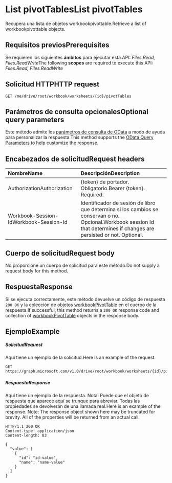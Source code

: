 # <a name="list-pivottables"></a><span data-ttu-id="ed5e4-101">List pivotTables</span><span class="sxs-lookup"><span data-stu-id="ed5e4-101">List pivotTables</span></span>

<span data-ttu-id="ed5e4-102">Recupera una lista de objetos workbookpivottable.</span><span class="sxs-lookup"><span data-stu-id="ed5e4-102">Retrieve a list of workbookpivottable objects.</span></span>

## <a name="prerequisites"></a><span data-ttu-id="ed5e4-103">Requisitos previos</span><span class="sxs-lookup"><span data-stu-id="ed5e4-103">Prerequisites</span></span>
<span data-ttu-id="ed5e4-104">Se requieren los siguientes **ámbitos** para ejecutar esta API: _Files.Read, Files.ReadWrite_</span><span class="sxs-lookup"><span data-stu-id="ed5e4-104">The following **scopes** are required to execute this API: _Files.Read, Files.ReadWrite_</span></span>

## <a name="http-request"></a><span data-ttu-id="ed5e4-105">Solicitud HTTP</span><span class="sxs-lookup"><span data-stu-id="ed5e4-105">HTTP request</span></span>
<!-- { "blockType": "ignored" } -->
```http
GET /me/drive/root/workbook/worksheets/{id}/pivotTables
```
## <a name="optional-query-parameters"></a><span data-ttu-id="ed5e4-106">Parámetros de consulta opcionales</span><span class="sxs-lookup"><span data-stu-id="ed5e4-106">Optional query parameters</span></span>
<span data-ttu-id="ed5e4-107">Este método admite los [parámetros de consulta de OData](http://developer.microsoft.com/en-us/graph/docs/overview/query_parameters) a modo de ayuda para personalizar la respuesta.</span><span class="sxs-lookup"><span data-stu-id="ed5e4-107">This method supports the [OData Query Parameters](http://developer.microsoft.com/en-us/graph/docs/overview/query_parameters) to help customize the response.</span></span>

## <a name="request-headers"></a><span data-ttu-id="ed5e4-108">Encabezados de solicitud</span><span class="sxs-lookup"><span data-stu-id="ed5e4-108">Request headers</span></span>
| <span data-ttu-id="ed5e4-109">Nombre</span><span class="sxs-lookup"><span data-stu-id="ed5e4-109">Name</span></span>      |<span data-ttu-id="ed5e4-110">Descripción</span><span class="sxs-lookup"><span data-stu-id="ed5e4-110">Description</span></span>|
|:----------|:----------|
| <span data-ttu-id="ed5e4-111">Authorization</span><span class="sxs-lookup"><span data-stu-id="ed5e4-111">Authorization</span></span>  | <span data-ttu-id="ed5e4-p101">{token} de portador. Obligatorio.</span><span class="sxs-lookup"><span data-stu-id="ed5e4-p101">Bearer {token}. Required.</span></span> |
| <span data-ttu-id="ed5e4-114">Workbook-Session-Id</span><span class="sxs-lookup"><span data-stu-id="ed5e4-114">Workbook-Session-Id</span></span>  | <span data-ttu-id="ed5e4-p102">Identificador de sesión de libro que determina si los cambios se conservan o no. Opcional.</span><span class="sxs-lookup"><span data-stu-id="ed5e4-p102">Workbook session Id that determines if changes are persisted or not. Optional.</span></span>|

## <a name="request-body"></a><span data-ttu-id="ed5e4-117">Cuerpo de solicitud</span><span class="sxs-lookup"><span data-stu-id="ed5e4-117">Request body</span></span>
<span data-ttu-id="ed5e4-118">No proporcione un cuerpo de solicitud para este método.</span><span class="sxs-lookup"><span data-stu-id="ed5e4-118">Do not supply a request body for this method.</span></span>

## <a name="response"></a><span data-ttu-id="ed5e4-119">Respuesta</span><span class="sxs-lookup"><span data-stu-id="ed5e4-119">Response</span></span>

<span data-ttu-id="ed5e4-120">Si se ejecuta correctamente, este método devuelve un código de respuesta `200 OK` y la colección de objetos [workbookPivotTable](../resources/workbookpivottable.md) en el cuerpo de la respuesta.</span><span class="sxs-lookup"><span data-stu-id="ed5e4-120">If successful, this method returns a `200 OK` response code and collection of [workbookPivotTable](../resources/workbookpivottable.md) objects in the response body.</span></span>
## <a name="example"></a><span data-ttu-id="ed5e4-121">Ejemplo</span><span class="sxs-lookup"><span data-stu-id="ed5e4-121">Example</span></span>
##### <a name="request"></a><span data-ttu-id="ed5e4-122">Solicitud</span><span class="sxs-lookup"><span data-stu-id="ed5e4-122">Request</span></span>
<span data-ttu-id="ed5e4-123">Aquí tiene un ejemplo de la solicitud.</span><span class="sxs-lookup"><span data-stu-id="ed5e4-123">Here is an example of the request.</span></span>
<!-- {
  "blockType": "request",
  "name": "get_pivottables"
}-->
```http
GET https://graph.microsoft.com/v1.0/drive/root/workbook/worksheets/{id}/pivotTables
```
##### <a name="response"></a><span data-ttu-id="ed5e4-124">Respuesta</span><span class="sxs-lookup"><span data-stu-id="ed5e4-124">Response</span></span>
<span data-ttu-id="ed5e4-p103">Aquí tiene un ejemplo de la respuesta. Nota: Puede que el objeto de respuesta que aparece aquí se trunque para abreviar. Todas las propiedades se devolverán de una llamada real.</span><span class="sxs-lookup"><span data-stu-id="ed5e4-p103">Here is an example of the response. Note: The response object shown here may be truncated for brevity. All of the properties will be returned from an actual call.</span></span>
<!-- {
  "blockType": "response",
  "truncated": true,
  "@odata.type": "microsoft.graph.workbookPivotTable",
  "isCollection": true
} -->
```http
HTTP/1.1 200 OK
Content-type: application/json
Content-length: 83

{
  "value": [
    {
      "id": "id-value",
      "name": "name-value"
    }
  ]
}
```
